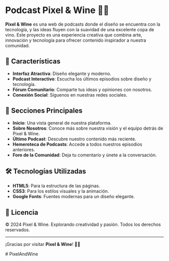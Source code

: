 # Podcast Pixel & Wine 🍷✨
**Pixel & Wine** es una web de podcasts donde el diseño se encuentra con la tecnología, y las ideas fluyen con la suavidad de una excelente copa de vino. Este proyecto es una experiencia creativa que combina arte, innovación y tecnología para ofrecer contenido inspirador a nuestra comunidad.

## 🚀 Características

- **Interfaz Atractiva**: Diseño elegante y moderno.
- **Podcast Interactivo**: Escucha los últimos episodios sobre diseño y tecnología.
- **Fórum Comunitario**: Comparte tus ideas y opiniones con nosotros.
- **Conexión Social**: Síguenos en nuestras redes sociales.

## 📄 Secciones Principales

- **Inicio**: Una vista general de nuestra plataforma.
- **Sobre Nosotros**: Conoce más sobre nuestra visión y el equipo detrás de Pixel & Wine.
- **Último Podcast**: Descubre nuestro contenido más reciente.
- **Hemeroteca de Podcasts**: Accede a todos nuestros episodios anteriores.
- **Foro de la Comunidad**: Deja tu comentario y únete a la conversación.

## 🛠️ Tecnologías Utilizadas

- **HTML5**: Para la estructura de las páginas.
- **CSS3**: Para los estilos visuales y la animación.
- **Google Fonts**: Fuentes modernas para un diseño elegante.

## 📄 Licencia

© 2024 Pixel & Wine. Explorando creatividad y pasión. Todos los derechos reservados.

---

¡Gracias por visitar **Pixel & Wine**! 🍷✨

#   P i x e l A n d W i n e  
 